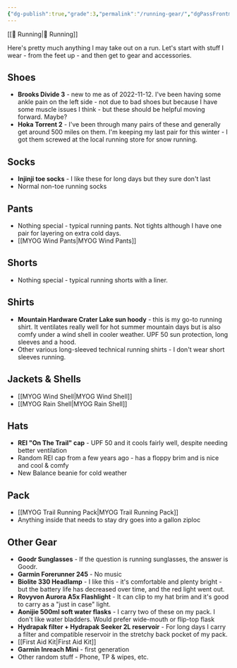 ```yaml
---
{"dg-publish":true,"grade":3,"permalink":"/running-gear/","dgPassFrontmatter":true}
---
```



[[📘 Running\|📘 Running]]

Here's pretty much anything I may take out on a run. Let's start with stuff I wear - from the feet up - and then get to gear and accessories.

## Shoes

* **Brooks Divide 3** - new to me as of 2022-11-12. I've been having some ankle pain on the left side - not due to bad shoes but because I have some muscle issues I think - but these should be helpful moving forward. Maybe?
* **Hoka Torrent 2** - I've been through many pairs of these and generally get around 500 miles on them. I'm keeping my last pair for this winter - I got them screwed at the local running store for snow running.

## Socks

* **Injinji toe socks** - I like these for long days but they sure don't last
* Normal non-toe running socks

## Pants

* Nothing special - typical running pants. Not tights although I have one pair for layering on extra cold days.
* [[MYOG Wind Pants\|MYOG Wind Pants]]

## Shorts

* Nothing special - typical running shorts with a liner.

## Shirts

* **Mountain Hardware Crater Lake sun hoody** - this is my go-to running shirt. It ventilates really well for hot summer mountain days but is also comfy under a wind shell in cooler weather. UPF 50 sun protection, long sleeves and a hood.
* Other various long-sleeved technical running shirts - I don't wear short sleeves running.

## Jackets & Shells

* [[MYOG Wind Shell\|MYOG Wind Shell]]
* [[MYOG Rain Shell\|MYOG Rain Shell]]

## Hats

* **REI "On The Trail" cap** - UPF 50 and it cools fairly well, despite needing better ventilation
* Random REI cap from a few years ago - has a floppy brim and is nice and cool & comfy
* New Balance beanie for cold weather

## Pack

* [[MYOG Trail Running Pack\|MYOG Trail Running Pack]]
* Anything inside that needs to stay dry goes into a gallon ziploc

## Other Gear

* **Goodr Sunglasses** - If the question is running sunglasses, the answer is Goodr.
* **Garmin Forerunner 245** - No music
* **Biolite 330 Headlamp** - I like this - it's comfortable and plenty bright - but the battery life has decreased over time, and the red light went out.
* **Rovyvon Aurora A5x Flashlight** - It can clip to my hat brim and it's good to carry as a "just in case" light.
* **Aonijie 500ml soft water flasks** - I carry two of these on my pack. I don't like water bladders. Would prefer wide-mouth or flip-top flask
* **Hydrapak filter + Hydrapak Seeker 2L reservoir** - For long days I carry a filter and compatible reservoir in the stretchy back pocket of my pack.
* [[First Aid Kit\|First Aid Kit]]
* **Garmin Inreach Mini** - first generation
* Other random stuff - Phone, TP & wipes, etc.